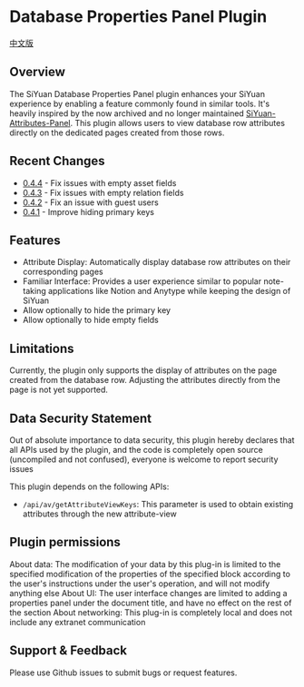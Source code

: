 # Database Properties Panel Plugin

[中文版](./README_zh_CN.md)

## Overview

The SiYuan Database Properties Panel plugin enhances your SiYuan experience by enabling a feature commonly found in similar tools.
It's heavily inspired by the now archived and no longer maintained [SiYuan-Attributes-Panel](https://github.com/TransMux/SiYuan-Attributes-Panel/).
This plugin allows users to view database row attributes directly on the dedicated pages created from those rows.

## Recent Changes

- [0.4.4](https://github.com/Macavity/siyuan-database-properties-panel/releases/tag/v0.4.4) - Fix issues with empty asset fields
- [0.4.3](https://github.com/Macavity/siyuan-database-properties-panel/releases/tag/v0.4.3) - Fix issues with empty relation fields
- [0.4.2](https://github.com/Macavity/siyuan-database-properties-panel/releases/tag/v0.4.2) - Fix an issue with guest users
- [0.4.1](https://github.com/Macavity/siyuan-database-properties-panel/releases/tag/v0.4.1) - Improve hiding primary keys

## Features

- Attribute Display: Automatically display database row attributes on their corresponding pages
- Familiar Interface: Provides a user experience similar to popular note-taking applications like Notion and Anytype while keeping the design of SiYuan
- Allow optionally to hide the primary key
- Allow optionally to hide empty fields

## Limitations

Currently, the plugin only supports the display of attributes on the page created from the database row.
Adjusting the attributes directly from the page is not yet supported.

## Data Security Statement

Out of absolute importance to data security, this plugin hereby declares that all APIs used by the plugin, and the code is completely open source (uncompiled and not confused), everyone is welcome to report security issues

This plugin depends on the following APIs:

- `/api/av/getAttributeViewKeys`: This parameter is used to obtain existing attributes through the new attribute-view

## Plugin permissions

About data: The modification of your data by this plug-in is limited to the specified modification of the properties of the specified block according to the user's instructions under the user's operation, and will not modify anything else
About UI: The user interface changes are limited to adding a properties panel under the document title, and have no effect on the rest of the section
About networking: This plug-in is completely local and does not include any extranet communication

## Support & Feedback

Please use Github issues to submit bugs or request features.
